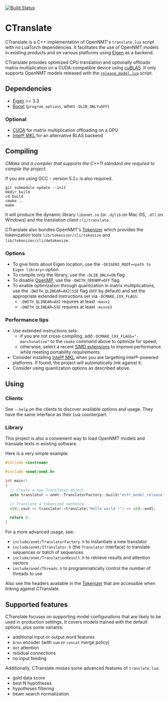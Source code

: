 [![Build Status](https://api.travis-ci.org/OpenNMT/CTranslate.svg?branch=master)](https://travis-ci.org/OpenNMT/CTranslate)

# CTranslate

CTranslate is a C++ implementation of OpenNMT's `translate.lua` script with no LuaTorch dependencies. It facilitates the use of OpenNMT models in existing products and on various platforms using [Eigen](http://eigen.tuxfamily.org) as a backend.

CTranslate provides optimized CPU translation and optionally offloads matrix multiplication on a CUDA-compatible device using [cuBLAS](http://docs.nvidia.com/cuda/cublas/). It only supports OpenNMT models released with the [`release_model.lua`](https://github.com/OpenNMT/OpenNMT/tree/master/tools#release-model) script.

## Dependencies

* [Eigen](http://eigen.tuxfamily.org/index.php?title=Main_Page) >= 3.3
* [Boost](http://www.boost.org/) (`program_options`, when `-DLIB_ONLY=OFF`)

### Optional

* [CUDA](https://developer.nvidia.com/cuda-toolkit) for matrix multiplication offloading on a GPU
* [Intel® MKL](https://software.intel.com/en-us/intel-mkl) for an alternative BLAS backend

## Compiling

*CMake and a compiler that supports the C++11 standard are required to compile the project.* 

If you are using GCC - version 5.2+ is also required. 

```
git submodule update --init
mkdir build
cd build
cmake ..
make
```

It will produce the dynamic library `libonmt.so` (or `.dylib` on Mac OS, `.dll` on Windows) and the translation client `cli/translate`.

CTranslate also bundles OpenNMT's [Tokenizer](https://github.com/OpenNMT/Tokenizer) which provides the tokenization tools `lib/tokenizer/cli/tokenize` and `lib/tokenizer/cli/detokenize`.

### Options

* To give hints about Eigen location, use the `-DEIGEN3_ROOT=<path to Eigen library>` option.
* To compile only the library, use the `-DLIB_ONLY=ON` flag.
* To disable [OpenMP](http://www.openmp.org), use the `-DWITH_OPENMP=OFF` flag.
* To enable optimization through quantization in matrix multiplications, use the `-DWITH_QLINEAR=AX2|SSE` flag (`OFF` by default) and set the appropriate extended instructions set via `-DCMAKE_CXX_FLAGS`:
  * `-DWITH_QLINEAR=AX2` requires at least `-mavx2`
  * `-DWITH_QLINEAR=SSE` requires at least `-mssse3`

### Performance tips

* Use extended instructions sets:
  * if you are not cross-compiling, add `-DCMAKE_CXX_FLAGS="-march=native"` to the `cmake` command above to optimize for speed;
  * otherwise, select a recent [SIMD extensions](https://gcc.gnu.org/onlinedocs/gcc-5.5.0/gcc/x86-Options.html#x86-Options) to improve performance while meeting portability requirements.
* Consider installing [Intel® MKL](https://software.intel.com/en-us/intel-mkl) when you are targetting Intel®-powered platforms. If found, the project will automatically link against it.
* Consider using quantization options as described above.

## Using

### Clients

See `--help` on the clients to discover available options and usage. They have the same interface as their Lua counterpart.

### Library

This project is also a convenient way to load OpenNMT models and translate texts in existing software.

Here is a very simple example:

```cpp
#include <iostream>

#include <onmt/onmt.h>

int main()
{
  // Create a new Translator object.
  auto translator = onmt::TranslatorFactory::build("enfr_model_release.t7");

  // Translate a tokenized sentence.
  std::cout << translator->translate("Hello world !") << std::endl;

  return 0;
}

```

For a more advanced usage, see:

* `include/onmt/TranslatorFactory.h` to instantiate a new translator
* `include/onmt/ITranslator.h` (the `Translator` interface) to translate sequences or batch of sequences
* `include/onmt/TranslationResult.h` to retrieve results and attention vectors
* `include/onmt/Threads.h` to programmatically control the number of threads to use

Also see the headers available in the [Tokenizer](https://github.com/OpenNMT/Tokenizer) that are accessible when linking against CTranslate.

## Supported features

CTranslate focuses on supporting model configurations that are likely to be used in production settings. It covers models trained with the default options, plus some variants:

* additional input or output word features
* `brnn` encoder (with `sum` or `concat` merge policy)
* `dot` attention
* residual connections
* no input feeding

Additionally, CTranslate misses some advanced features of `translate.lua`:

* gold data score
* best N hypotheses
* hypotheses filtering
* beam search normalization
